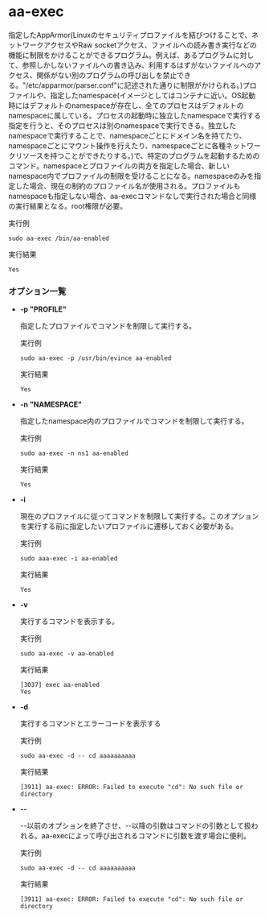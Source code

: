 [](ファイル名はコマンド名.md)
# aa-exec
指定したAppArmor(Linuxのセキュリティプロファイルを結びつけることで、ネットワークアクセスやRaw socketアクセス、ファイルへの読み書き実行などの機能に制限をかけることができるプログラム。例えば、あるプログラムに対して、参照しかしないファイルへの書き込み、利用するはずがないファイルへのアクセス、関係がない別のプログラムの呼び出しを禁止できる。"/etc/apparmor/parser.conf"に記述された通りに制限がかけられる。)プロファイルや、指定したnamespace(イメージとしてはコンテナに近い。OS起動時にはデフォルトのnamespaceが存在し、全てのプロセスはデフォルトのnamespaceに属している。プロセスの起動時に独立したnamespaceで実行する指定を行うと、そのプロセスは別のnamespaceで実行できる。独立したnamespaceで実行することで、namespaceごとにドメイン名を持てたり、namespaceごとにマウント操作を行えたり、namespaceごとに各種ネットワークリソースを持つことができたりする。)で、特定のプログラムを起動するためのコマンド。namespaceとプロファイルの両方を指定した場合、新しいnamespace内でプロファイルの制限を受けることになる。namespaceのみを指定した場合、現在の制約のプロファイル名が使用される。プロファイルもnamespaceも指定しない場合、aa-execコマンドなしで実行された場合と同様の実行結果となる。root権限が必要。

  実行例 [](変更しない)
  
  ```
  sudo aa-exec /bin/aa-enabled
  ```


  実行結果　[](変更しない)


  ```
  Yes
  ```

### オプション一覧


- **-p "PROFILE"**
  
  指定したプロファイルでコマンドを制限して実行する。

  実行例 [](変更しない)
  
  ```
  sudo aa-exec -p /usr/bin/evince aa-enabled
  ```


  実行結果　[](変更しない)


  ```
  Yes
  ```
- **-n "NAMESPACE"** 
    
  指定したnamespace内のプロファイルでコマンドを制限して実行する。
  
  実行例　[](変更しない)
  
  ```
  sudo aa-exec -n ns1 aa-enabled
  ```


  実行結果　[](変更しない)


  ```
  Yes
  ```
- **-i** 
    
  現在のプロファイルに従ってコマンドを制限して実行する。このオプションを実行する前に指定したいプロファイルに遷移しておく必要がある。
  
  実行例　[](変更しない)
  
  ```
  sudo aaa-exec -i aa-enabled
  ```


  実行結果　[](変更しない)


  ```
  Yes
  ```
- **-v** 
    
  実行するコマンドを表示する。
  
  実行例　[](変更しない)
  
  ```
  sudo aa-exec -v aa-enabled
  ```


  実行結果　[](変更しない)


  ```
  [3037] exec aa-enabled
  Yes
  ```
- **-d** 
    
  実行するコマンドとエラーコードを表示する
  
  実行例　[](変更しない)
  
  ```
  sudo aa-exec -d -- cd aaaaaaaaaa
  ```


  実行結果　[](変更しない)


  ```
  [3911] aa-exec: ERROR: Failed to execute "cd": No such file or directory
  ```
- **--** 
    
  --以前のオプションを終了させ、--以降の引数はコマンドの引数として扱われる。aa-execによって呼び出されるコマンドに引数を渡す場合に便利。
  
  実行例　[](変更しない)
  
  ```
  sudo aa-exec -d -- cd aaaaaaaaaa
  ```


  実行結果　[](変更しない)


  ```
  [3911] aa-exec: ERROR: Failed to execute "cd": No such file or directory
  ```
